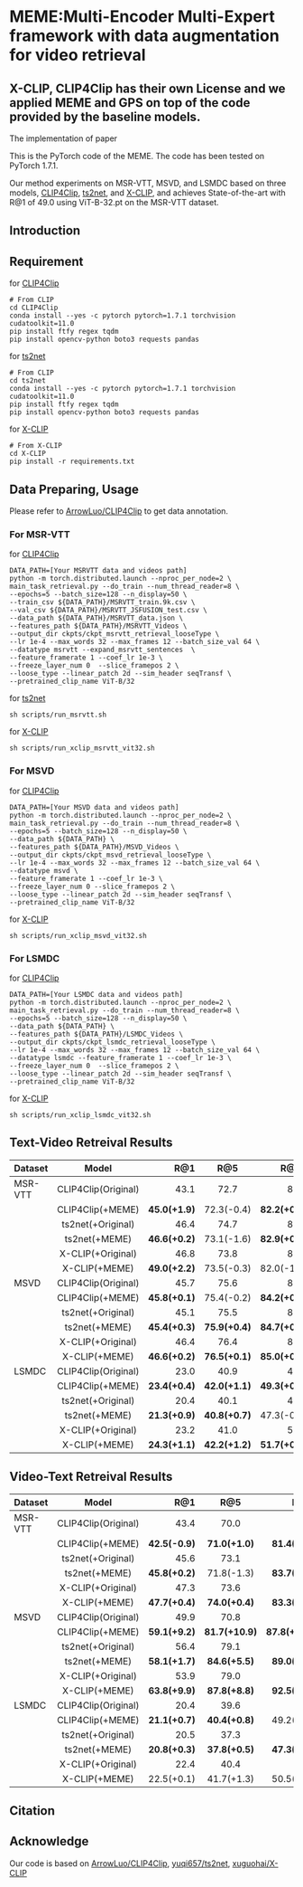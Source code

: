 # MEME:Multi-Encoder Multi-Expert framework with data augmentation for video retrieval

## X-CLIP, CLIP4Clip has their own License and we applied MEME and GPS on top of the code provided by the baseline models.

The implementation of paper 

This is the PyTorch code of the MEME. The code has been tested on PyTorch 1.7.1.

Our method experiments on MSR-VTT, MSVD, and LSMDC based on three models, [CLIP4Clip](https://github.com/ArrowLuo/CLIP4Clip), [ts2net](https://github.com/yuqi657/ts2_net), and [X-CLIP](https://github.com/xuguohai/X-CLIP), and achieves State-of-the-art with R@1 of 49.0 using ViT-B-32.pt on the MSR-VTT dataset.

## Introduction

## Requirement
for [CLIP4Clip](https://github.com/ArrowLuo/CLIP4Clip)
```shell
# From CLIP
cd CLIP4Clip
conda install --yes -c pytorch pytorch=1.7.1 torchvision cudatoolkit=11.0
pip install ftfy regex tqdm
pip install opencv-python boto3 requests pandas
```
for [ts2net](https://github.com/yuqi657/ts2_net)
```
# From CLIP
cd ts2net
conda install --yes -c pytorch pytorch=1.7.1 torchvision cudatoolkit=11.0
pip install ftfy regex tqdm
pip install opencv-python boto3 requests pandas
```
for [X-CLIP](https://github.com/xuguohai/X-CLIP)
```
# From X-CLIP
cd X-CLIP
pip install -r requirements.txt
```

## Data Preparing, Usage
Please refer to [ArrowLuo/CLIP4Clip](https://github.com/ArrowLuo/CLIP4Clip) to get data annotation.

### For MSR-VTT

for [CLIP4Clip](https://github.com/ArrowLuo/CLIP4Clip)
```shell
DATA_PATH=[Your MSRVTT data and videos path]
python -m torch.distributed.launch --nproc_per_node=2 \
main_task_retrieval.py --do_train --num_thread_reader=8 \
--epochs=5 --batch_size=128 --n_display=50 \
--train_csv ${DATA_PATH}/MSRVTT_train.9k.csv \
--val_csv ${DATA_PATH}/MSRVTT_JSFUSION_test.csv \
--data_path ${DATA_PATH}/MSRVTT_data.json \
--features_path ${DATA_PATH}/MSRVTT_Videos \
--output_dir ckpts/ckpt_msrvtt_retrieval_looseType \
--lr 1e-4 --max_words 32 --max_frames 12 --batch_size_val 64 \
--datatype msrvtt --expand_msrvtt_sentences  \
--feature_framerate 1 --coef_lr 1e-3 \
--freeze_layer_num 0  --slice_framepos 2 \
--loose_type --linear_patch 2d --sim_header seqTransf \
--pretrained_clip_name ViT-B/32
```

for [ts2net](https://github.com/yuqi657/ts2_net)
```shell
sh scripts/run_msrvtt.sh
```

for [X-CLIP](https://github.com/xuguohai/X-CLIP)
```shell
sh scripts/run_xclip_msrvtt_vit32.sh
```

### For MSVD

for [CLIP4Clip](https://github.com/ArrowLuo/CLIP4Clip)
```shell
DATA_PATH=[Your MSVD data and videos path]
python -m torch.distributed.launch --nproc_per_node=2 \
main_task_retrieval.py --do_train --num_thread_reader=8 \
--epochs=5 --batch_size=128 --n_display=50 \
--data_path ${DATA_PATH} \
--features_path ${DATA_PATH}/MSVD_Videos \
--output_dir ckpts/ckpt_msvd_retrieval_looseType \
--lr 1e-4 --max_words 32 --max_frames 12 --batch_size_val 64 \
--datatype msvd \
--feature_framerate 1 --coef_lr 1e-3 \
--freeze_layer_num 0 --slice_framepos 2 \
--loose_type --linear_patch 2d --sim_header seqTransf \
--pretrained_clip_name ViT-B/32
```

for [X-CLIP](https://github.com/xuguohai/X-CLIP)
```shell
sh scripts/run_xclip_msvd_vit32.sh
```

### For LSMDC

for [CLIP4Clip](https://github.com/ArrowLuo/CLIP4Clip)
```shell
DATA_PATH=[Your LSMDC data and videos path]
python -m torch.distributed.launch --nproc_per_node=2 \
main_task_retrieval.py --do_train --num_thread_reader=8 \
--epochs=5 --batch_size=128 --n_display=50 \
--data_path ${DATA_PATH} \
--features_path ${DATA_PATH}/LSMDC_Videos \
--output_dir ckpts/ckpt_lsmdc_retrieval_looseType \
--lr 1e-4 --max_words 32 --max_frames 12 --batch_size_val 64 \
--datatype lsmdc --feature_framerate 1 --coef_lr 1e-3 \
--freeze_layer_num 0  --slice_framepos 2 \
--loose_type --linear_patch 2d --sim_header seqTransf \
--pretrained_clip_name ViT-B/32
```


for [X-CLIP](https://github.com/xuguohai/X-CLIP)
```shell
sh scripts/run_xclip_lsmdc_vit32.sh
```

## Text-Video Retreival Results

| Dataset |  Model  | R@1 | R@5 |  R@10  |  MeanR  |
| :---         |     :---:      |     ---: |     :---:      |          ---: |      ---: |
| MSR-VTT   |  CLIP4Clip(Original)  |  43.1    |   72.7     |      81.5      |     15.7    |
|      |    CLIP4Clip(+MEME) |     **45.0(+1.9)**     |     72.3(-0.4)    |   **82.2(+0.7)**   |      **13.7(-2.0)**     |
|      |    ts2net(+Original) |   46.4     |   74.7      |   82.8      |   14.0      |
|      |    ts2net(+MEME) |    **46.6(+0.2)**     |    73.1(-1.6)    |      **82.9(+0.1)**     |      **12.6(-1.4)**   |
|      |    X-CLIP(+Original) |   46.8     |     73.8       |      83.1     |    13.1   |
|      |    X-CLIP(+MEME) |     **49.0(+2.2)**       |    73.5(-0.3)        |       82.0(-1.1)      |    **13.0(-0.1)**   |
| MSVD   |  CLIP4Clip(Original)  |   45.7   |      75.6    |       84.0       |     10.6        |
|      |    CLIP4Clip(+MEME) |      **45.8(+0.1)**        |     75.4(-0.2)       | **84.2(+0.2)**  | **0.3(-0.3)**         |
|      |    ts2net(+Original) |      45.1      |      75.5     |    84.5       |    10.2       |
|      |    ts2net(+MEME) |      **45.4(+0.3)**       |   **75.9(+0.4)**      |      **84.7(+0.2)**      |       10.2(±0.0)     |
|      |    X-CLIP(+Original) |     46.4     |      76.4      |     84.6      |    9.8  |
|      |    X-CLIP(+MEME) |    **46.6(+0.2)**      |     **76.5(+0.1)**       |      **85.0(+0.4)**       |   10.0(+0.2)    |
| LSMDC   |  CLIP4Clip(Original)  |  23.0    |       40.9    |     48.4         |      58.8       |
|      |    CLIP4Clip(+MEME) |      **23.4(+0.4)**        |   **42.0(+1.1)**         |     **49.3(+0.9)**    |      **57.3(-1.5)**          |
|      |    ts2net(+Original) |      20.4      |   40.1      |     47.5      |    68.3    |
|      |    ts2net(+MEME) |**21.3(+0.9)**| **40.8(+0.7)**  |  47.3(-0.2) |   68.3(±0.0).  |
|      |    X-CLIP(+Original) |   23.2   |41.0|51.1|55.8|
|      |    X-CLIP(+MEME) |**24.3(+1.1)**|**42.2(+1.2)**|**51.7(+0.6)**|**53.8(-2.0)**|


## Video-Text Retreival Results

| Dataset |  Model  | R@1 | R@5 |  R@10  |  MeanR  |
| :---         |     :---:      |     ---: |     :---:      |          ---: |      ---: |
| MSR-VTT   |  CLIP4Clip(Original)  |  43.4    |   70.0     |      80.3      |   11.8    |
|      |    CLIP4Clip(+MEME) |**42.5(-0.9)**|**71.0(+1.0)**|**81.4(+1.1)**|**10.3(-1.5)**|
|      |    ts2net(+Original) |45.6|73.1|83.4|9.6|
|      |    ts2net(+MEME) |**45.8(+0.2)**|71.8(-1.3)|**83.7(+0.3)**|**8.4(-1.2)**|
|      |    X-CLIP(+Original) |47.3|73.6|81.8|9.6|
|      |    X-CLIP(+MEME) |**47.7(+0.4)**|**74.0(+0.4)**|**83.3(+1.5)**|**9.4(-0.2)**|
| MSVD   |  CLIP4Clip(Original)  |49.9|70.8|76.8|15.2|
|      |    CLIP4Clip(+MEME) |**59.1(+9.2)**|**81.7(+10.9)**|**87.8(+11.0)**|**6.8(-8.4)**|
|      |    ts2net(+Original) |56.4|79.1|85.2|9.4|
|      |    ts2net(+MEME) |**58.1(+1.7)**|**84.6(+5.5)**|**89.0(+3.8)**|**6.0(-3.4)**|
|      |    X-CLIP(+Original) |53.9|79.0|85.3|7.1|
|      |    X-CLIP(+MEME) |**63.8(+9.9)**|**87.8(+8.8)**|**92.5(+7.2)**|**4.2(-2.9)**|
| LSMDC   |  CLIP4Clip(Original)  |20.4|39.6|49.3|54.2|
|      |    CLIP4Clip(+MEME) |**21.1(+0.7)**|**40.4(+0.8)**|49.2(-0.1)|**53.1(-1.1)**|
|      |    ts2net(+Original) |20.5|37.3|46.4|62.4|
|      |    ts2net(+MEME) |**20.8(+0.3)**|**37.8(+0.5)**|**47.3(+0.9**)|64.1(+1.7)|
|      |    X-CLIP(+Original) |22.4|40.4|48.7|51.7|
|      |    X-CLIP(+MEME) |22.5(+0.1)|41.7(+1.3)|50.5(+1.8)|49.7(-2.0)|




## Citation


## Acknowledge
Our code is based on [ArrowLuo/CLIP4Clip](https://github.com/ArrowLuo/CLIP4Clip), [yuqi657/ts2net](https://github.com/yuqi657/ts2_net), [xuguohai/X-CLIP](https://github.com/xuguohai/X-CLIP)
